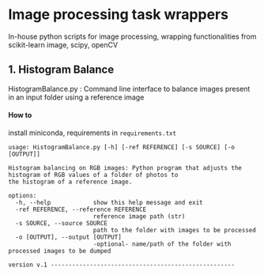 # Image processing task wrappers

In-house python scripts for image processing, wrapping functionalities from scikit-learn image, scipy, openCV

## 1. Histogram Balance

HistogramBalance.py : Command line interface to balance images present in an input folder using a reference image

#### How to

install miniconda, requirements in `requirements.txt`

```
usage: HistogramBalance.py [-h] [-ref REFERENCE] [-s SOURCE] [-o [OUTPUT]]

Histogram balancing on RGB images: Python program that adjusts the histogram of RGB values of a folder of photos to
the histogram of a reference image.

options:
  -h, --help            show this help message and exit
  -ref REFERENCE, --reference REFERENCE
                        reference image path (str)
  -s SOURCE, --source SOURCE
                        path to the folder with images to be processed
  -o [OUTPUT], --output [OUTPUT]
                        -optional- name/path of the folder with processed images to be dumped

version v.1 ----------------------------------------------------
```

